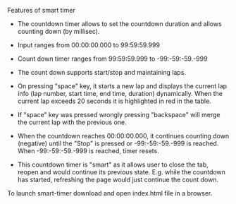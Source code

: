 Features of smart timer

* The countdown timer allows to set the countdown duration and allows counting down (by millisec). 

* Input ranges from 00:00:00.000 to 99:59:59.999

* Count down timer ranges from 99:59:59.999 to -99:-59:-59.-999

* The count down supports start/stop and maintaining laps.

* On pressing "space" key, it starts a new lap and displays the current lap info (lap number, start time, end time, duration) dynamically. When the current lap exceeds 20 seconds   it is highlighted in red in the table. 

* If "space" key was pressed wrongly pressing "backspace" will merge the current lap with the previous one.

* When the countdown reaches 00:00:00.000, it continues counting down (negative) until the "Stop" is pressed or -99:-59:-59.-999 is reached. When -99:-59:-59.-999 is reached,
  timer resets.

* This countdown timer is "smart" as it allows user to close the tab, reopen and would continue its previous state. E.g. while the countdown has started, refreshing the page would   just continue the count down.

To launch smart-timer download and open index.html file in a browser.
